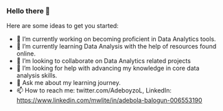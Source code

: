 ### Hello there 👋
Here are some ideas to get you started:
- 🔭 I’m currently working on becoming proficient in Data Analytics tools. 
- 🌱 I’m currently learning Data Analysis with the help of resources found online.
- 👯 I’m looking to collaborate on Data Analytics related projects
- 🤔 I’m looking for help with advancing my knowledge in core data analysis skills.
- 💬 Ask me about my learning journey.
- 📫 How to reach me: twitter.com/AdeboyzoL, LinkedIn: https://www.linkedin.com/mwlite/in/adebola-balogun-006553190
